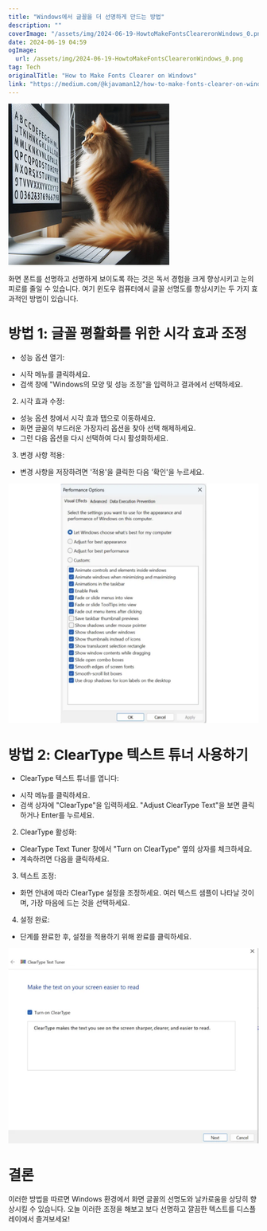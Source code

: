 ```yaml
---
title: "Windows에서 글꼴을 더 선명하게 만드는 방법"
description: ""
coverImage: "/assets/img/2024-06-19-HowtoMakeFontsCleareronWindows_0.png"
date: 2024-06-19 04:59
ogImage: 
  url: /assets/img/2024-06-19-HowtoMakeFontsCleareronWindows_0.png
tag: Tech
originalTitle: "How to Make Fonts Clearer on Windows"
link: "https://medium.com/@kjavaman12/how-to-make-fonts-clearer-on-windows-35fdeb13d05c"
---
```



![이미지](/assets/img/2024-06-19-HowtoMakeFontsCleareronWindows_0.png)

화면 폰트를 선명하고 선명하게 보이도록 하는 것은 독서 경험을 크게 향상시키고 눈의 피로를 줄일 수 있습니다. 여기 윈도우 컴퓨터에서 글꼴 선명도를 향상시키는 두 가지 효과적인 방법이 있습니다.

# 방법 1: 글꼴 평활화를 위한 시각 효과 조정

- 성능 옵션 열기:

<div class="content-ad"></div>

- 시작 메뉴를 클릭하세요.
- 검색 창에 "Windows의 모양 및 성능 조정"을 입력하고 결과에서 선택하세요.

2. 시각 효과 수정:

- 성능 옵션 창에서 시각 효과 탭으로 이동하세요.
- 화면 글꼴의 부드러운 가장자리 옵션을 찾아 선택 해제하세요.
- 그런 다음 옵션을 다시 선택하여 다시 활성화하세요.

3. 변경 사항 적용:

<div class="content-ad"></div>

- 변경 사항을 저장하려면 '적용'을 클릭한 다음 '확인'을 누르세요.

![이미지](/assets/img/2024-06-19-HowtoMakeFontsCleareronWindows_1.png)

# 방법 2: ClearType 텍스트 튜너 사용하기

- ClearType 텍스트 튜너를 엽니다:

<div class="content-ad"></div>

- 시작 메뉴를 클릭하세요.
- 검색 상자에 "ClearType"을 입력하세요. "Adjust ClearType Text"을 보면 클릭하거나 Enter를 누르세요.

2. ClearType 활성화:

- ClearType Text Tuner 창에서 "Turn on ClearType" 옆의 상자를 체크하세요.
- 계속하려면 다음을 클릭하세요.

3. 텍스트 조정:

<div class="content-ad"></div>

- 화면 안내에 따라 ClearType 설정을 조정하세요. 여러 텍스트 샘플이 나타날 것이며, 가장 마음에 드는 것을 선택하세요.

4. 설정 완료:

- 단계를 완료한 후, 설정을 적용하기 위해 완료를 클릭하세요.

![이미지](/assets/img/2024-06-19-HowtoMakeFontsCleareronWindows_2.png)

<div class="content-ad"></div>

# 결론

이러한 방법을 따르면 Windows 환경에서 화면 글꼴의 선명도와 날카로움을 상당히 향상시킬 수 있습니다. 오늘 이러한 조정을 해보고 보다 선명하고 깔끔한 텍스트를 디스플레이에서 즐겨보세요!
